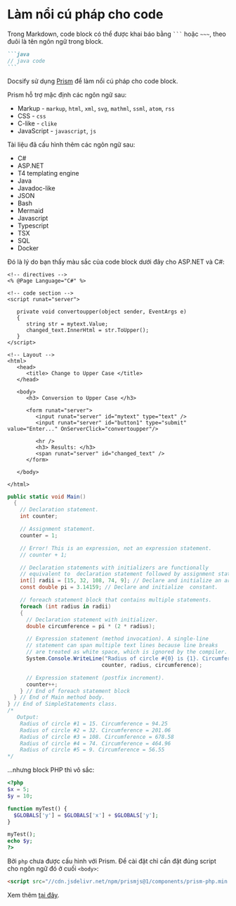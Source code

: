 # Làm nổi cú pháp cho code

Trong Markdown, code block có thể được khai báo bằng ` ``` ` hoặc `~~~`, theo đuôi là tên ngôn ngữ trong block.

~~~md
```java
// java code
```
~~~

Docsify sử dụng [Prism](https://prismjs.com/#supported-languages) để làm nổi cú pháp cho code block.

Prism hỗ trợ mặc định các ngôn ngữ sau:

- Markup - `markup`, `html`, `xml`, `svg`, `mathml`, `ssml`, `atom`, `rss`
- CSS - `css`
- C-like - `clike`
- JavaScript - `javascript`, `js`

Tài liệu đã cấu hình thêm các ngôn ngữ sau:

- C#
- ASP.NET
- T4 templating engine
- Java
- Javadoc-like
- JSON
- Bash
- Mermaid
- Javascript
- Typescript
- TSX
- SQL
- Docker

Đó là lý do bạn thấy màu sắc của code block dưới đây cho ASP.NET và C#:

```aspnet
<!-- directives -->
<% @Page Language="C#" %>

<!-- code section -->
<script runat="server">

   private void convertoupper(object sender, EventArgs e)
   {
      string str = mytext.Value;
      changed_text.InnerHtml = str.ToUpper();
   }
</script>

<!-- Layout -->
<html>
   <head> 
      <title> Change to Upper Case </title> 
   </head>
   
   <body>
      <h3> Conversion to Upper Case </h3>
      
      <form runat="server">
         <input runat="server" id="mytext" type="text" />
         <input runat="server" id="button1" type="submit" value="Enter..." OnServerClick="convertoupper"/>
         
         <hr />
         <h3> Results: </h3>
         <span runat="server" id="changed_text" />
      </form>
      
   </body>
   
</html>
```

```csharp
public static void Main()
  {
    // Declaration statement.
    int counter;

    // Assignment statement.
    counter = 1;

    // Error! This is an expression, not an expression statement.
    // counter + 1;

    // Declaration statements with initializers are functionally
    // equivalent to  declaration statement followed by assignment statement:
    int[] radii = [15, 32, 108, 74, 9]; // Declare and initialize an array.
    const double pi = 3.14159; // Declare and initialize  constant.

    // foreach statement block that contains multiple statements.
    foreach (int radius in radii)
    {
      // Declaration statement with initializer.
      double circumference = pi * (2 * radius);

      // Expression statement (method invocation). A single-line
      // statement can span multiple text lines because line breaks
      // are treated as white space, which is ignored by the compiler.
      System.Console.WriteLine("Radius of circle #{0} is {1}. Circumference = {2:N2}",
                              counter, radius, circumference);

      // Expression statement (postfix increment).
      counter++;
    } // End of foreach statement block
  } // End of Main method body.
} // End of SimpleStatements class.
/*
   Output:
    Radius of circle #1 = 15. Circumference = 94.25
    Radius of circle #2 = 32. Circumference = 201.06
    Radius of circle #3 = 108. Circumference = 678.58
    Radius of circle #4 = 74. Circumference = 464.96
    Radius of circle #5 = 9. Circumference = 56.55
*/
```

...nhưng block PHP thì vô sắc:

```php
<?php
$x = 5;
$y = 10;

function myTest() {
  $GLOBALS['y'] = $GLOBALS['x'] + $GLOBALS['y'];
}

myTest();
echo $y;
?>
```

Bởi `php` chưa được cấu hình với Prism. Để cài đặt chỉ cần đặt đúng script cho ngôn ngữ đó ở cuối `<body>`:

```html
<script src="//cdn.jsdelivr.net/npm/prismjs@1/components/prism-php.min.js"></script>
```

Xem thêm [tại đây](https://github.com/docsifyjs/docsify/blob/develop/docs/language-highlight.md).
